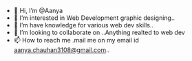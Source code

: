 - 👋 Hi, I’m @Aanya
- 👀 I’m interested in  Web
                        Development 
                        graphic designing..
- 🌱 I’m have knowledge for various web dev skills..
- 💞️ I’m looking to collaborate on ..Anything realted to web dev
- 📫 How to reach me .mail me on my email id aanya.chauhan3108@gmail.com..

<!---
AanyaChauhan/AanyaChauhan is a ✨ special ✨ repository because its `README.md` (this file) appears on your GitHub profile.
You can click the Preview link to take a look at your changes.
--->
